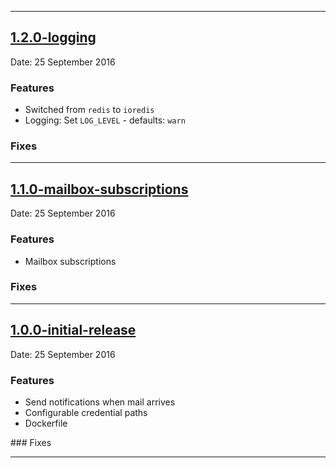 - - -
## [1.2.0-logging](https://github.com/argon/push_notify/releases/tag/1.2.0-logging)
Date: 25 September 2016

### Features

- Switched from `redis` to `ioredis`
- Logging: Set `LOG_LEVEL` - defaults: `warn`

### Fixes

- - -
## [1.1.0-mailbox-subscriptions](https://github.com/argon/push_notify/releases/tag/1.1.0-mailbox-subscriptions)
Date: 25 September 2016

### Features

- Mailbox subscriptions

### Fixes

- - -
## [1.0.0-initial-release](https://github.com/argon/push_notify/releases/tag/1.0.0-initial-release)
Date: 25 September 2016

### Features

- Send notifications when mail arrives
- Configurable credential paths
- Dockerfile

### Fixes

---
